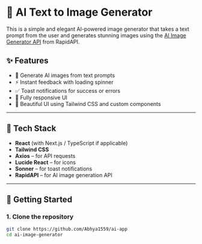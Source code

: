 # 🧠 AI Text to Image Generator

This is a simple and elegant AI-powered image generator that takes a text prompt from the user and generates stunning images using the [AI Image Generator API](https://rapidapi.com/flux2046/api/ai-text-to-image-generator-flux-free-api/) from RapidAPI.

## ✨ Features

- 🌟 Generate AI images from text prompts
- ⚡ Instant feedback with loading spinner
- ✅ Toast notifications for success or errors
- 📱 Fully responsive UI
- 💅 Beautiful UI using Tailwind CSS and custom components

---

## 🧩 Tech Stack

- **React** (with Next.js / TypeScript if applicable)
- **Tailwind CSS**
- **Axios** – for API requests
- **Lucide React** – for icons
- **Sonner** – for toast notifications
- **RapidAPI** – for AI image generation API

---

## 🚀 Getting Started

### 1. Clone the repository

```bash
git clone https://github.com/Abhya1559/ai-app
cd ai-image-generator
